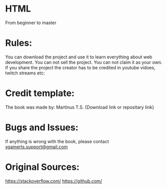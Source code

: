 # HTML
From beginner to master
# Rules:
You can download the project and use it to learn everything about web development.
You can not sell the project.
You can not claim it as your own.
If you share the project the creator has to be credited in youtube vidoes, twitch streams etc:
# Credit template:
The book was made by:
Martinus T.S.
{Download link or repositary link}

# Bugs and Issues:
If anything is wrong with the book, please contact xgamerts.support@gmail.com

# Original Sources:
https://stackoverflow.com/
https://github.com/
